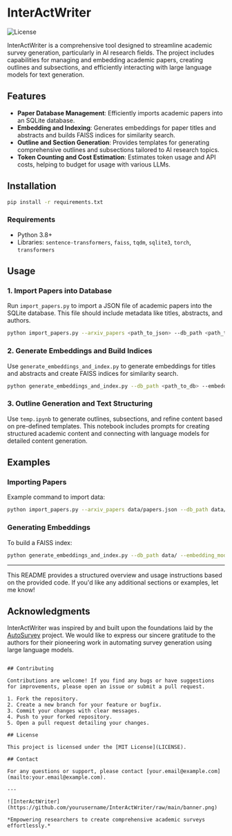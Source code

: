 # InterActWriter

![License](https://img.shields.io/badge/license-MIT-blue.svg)

InterActWriter is a comprehensive tool designed to streamline academic survey generation, particularly in AI research fields. The project includes capabilities for managing and embedding academic papers, creating outlines and subsections, and efficiently interacting with large language models for text generation.

## Features

- **Paper Database Management**: Efficiently imports academic papers into an SQLite database.
- **Embedding and Indexing**: Generates embeddings for paper titles and abstracts and builds FAISS indices for similarity search.
- **Outline and Section Generation**: Provides templates for generating comprehensive outlines and subsections tailored to AI research topics.
- **Token Counting and Cost Estimation**: Estimates token usage and API costs, helping to budget for usage with various LLMs.

## Installation

```bash
pip install -r requirements.txt
```

### Requirements

- Python 3.8+
- Libraries: `sentence-transformers`, `faiss`, `tqdm`, `sqlite3`, `torch`, `transformers`

## Usage

### 1. Import Papers into Database

Run `import_papers.py` to import a JSON file of academic papers into the SQLite database. This file should include metadata like titles, abstracts, and authors.

```bash
python import_papers.py --arxiv_papers <path_to_json> --db_path <path_to_db>
```

### 2. Generate Embeddings and Build Indices

Use `generate_embeddings_and_index.py` to generate embeddings for titles and abstracts and create FAISS indices for similarity search.

```bash
python generate_embeddings_and_index.py --db_path <path_to_db> --embedding_model <model_name>
```

### 3. Outline Generation and Text Structuring

Use `temp.ipynb` to generate outlines, subsections, and refine content based on pre-defined templates. This notebook includes prompts for creating structured academic content and connecting with language models for detailed content generation.

## Examples

### Importing Papers

Example command to import data:
```bash
python import_papers.py --arxiv_papers data/papers.json --db_path data/
```

### Generating Embeddings

To build a FAISS index:
```bash
python generate_embeddings_and_index.py --db_path data/ --embedding_model sentence-transformers/all-MiniLM-L6-v2
```

---

This README provides a structured overview and usage instructions based on the provided code. If you'd like any additional sections or examples, let me know!

## Acknowledgments

InterActWriter was inspired by and built upon the foundations laid by the [AutoSurvey](https://github.com/AutoSurveys/AutoSurvey) project. We would like to express our sincere gratitude to the authors for their pioneering work in automating survey generation using large language models.

```

## Contributing

Contributions are welcome! If you find any bugs or have suggestions for improvements, please open an issue or submit a pull request.

1. Fork the repository.
2. Create a new branch for your feature or bugfix.
3. Commit your changes with clear messages.
4. Push to your forked repository.
5. Open a pull request detailing your changes.

## License

This project is licensed under the [MIT License](LICENSE).

## Contact

For any questions or support, please contact [your.email@example.com](mailto:your.email@example.com).

---

![InterActWriter](https://github.com/yourusername/InterActWriter/raw/main/banner.png)

*Empowering researchers to create comprehensive academic surveys effortlessly.*

